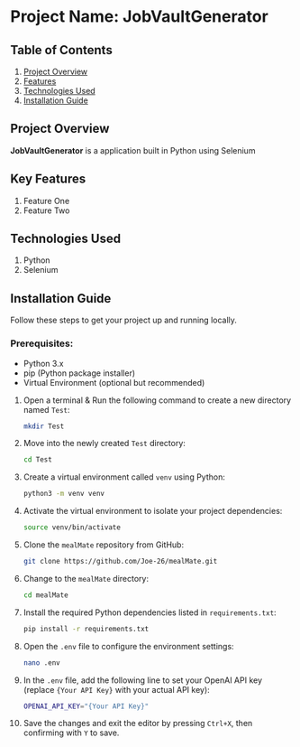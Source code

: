 # Project Name: **JobVaultGenerator**

## Table of Contents

1. [Project Overview](#project-overview)
2. [Features](#key-features)
3. [Technologies Used](#technologies-used)
4. [Installation Guide](#installation-guide)


## Project Overview

**JobVaultGenerator** is a application built in Python using Selenium

## Key Features
1. Feature One
2. Feature Two

## Technologies Used
1. Python
2. Selenium

## Installation Guide
Follow these steps to get your project up and running locally.

### Prerequisites:
- Python 3.x
- pip (Python package installer)
- Virtual Environment (optional but recommended)

1. Open a terminal & Run the following command to create a new directory named `Test`:
   ```bash
   mkdir Test
   ```

2. Move into the newly created `Test` directory:
   ```bash
   cd Test
   ```

3. Create a virtual environment called `venv` using Python:
   ```bash
   python3 -m venv venv
   ```

4. Activate the virtual environment to isolate your project dependencies:
   ```bash
   source venv/bin/activate
   ```

5. Clone the `mealMate` repository from GitHub:
   ```bash
   git clone https://github.com/Joe-26/mealMate.git
   ```

6. Change to the `mealMate` directory:
   ```bash
   cd mealMate
   ```

7. Install the required Python dependencies listed in `requirements.txt`:
   ```bash
   pip install -r requirements.txt
   ```

8. Open the `.env` file to configure the environment settings:
   ```bash
   nano .env
   ```

9. In the `.env` file, add the following line to set your OpenAI API key (replace `{Your API Key}` with your actual API key):
   ```bash
   OPENAI_API_KEY="{Your API Key}"
   ```

10. Save the changes and exit the editor by pressing `Ctrl+X`, then confirming with `Y` to save.

